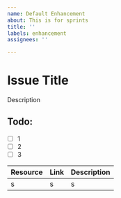 ```yaml
---
name: Default Enhancement
about: This is for sprints
title: ''
labels: enhancement
assignees: ''

---
```


# Issue Title

Description

## Todo:

- [ ] 1
- [ ] 2
- [ ] 3

|Resource|Link|Description|
|-|-|-|
|s|s|s|
